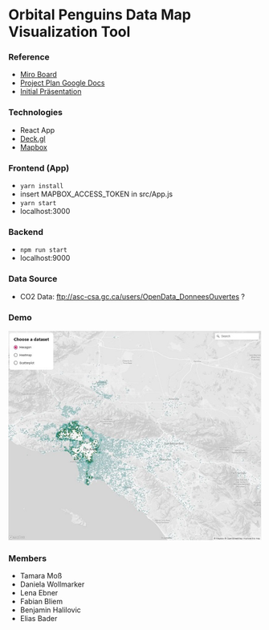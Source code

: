 # Orbital Penguins Data Map Visualization Tool

### Reference

- [Miro Board](https://miro.com/app/board/o9J_lMPHeoo=/)
- [Project Plan Google Docs](https://docs.google.com/document/d/1cfqFDoHBj0jy1ysmjlV7y5nwpOfwz7TCiEJbX7gNZTc/edit)
- [Initial Präsentation](./Home_Planet_at_Your_Fingertips.pdf)

### Technologies

- React App
- [Deck.gl](https://deck.gl/docs/get-started/using-with-react)
- [Mapbox](https://www.mapbox.com/)

### Frontend (App)

- `yarn install`
- insert MAPBOX_ACCESS_TOKEN in src/App.js
- `yarn start`
- localhost:3000

### Backend

- `npm run start`
- localhost:9000

### Data Source

- CO2 Data: ftp://asc-csa.gc.ca/users/OpenData_DonneesOuvertes ?

### Demo

![demo image](./demo.jpg)

### Members

- Tamara Moß
- Daniela Wollmarker
- Lena Ebner
- Fabian Bliem
- Benjamin Halilovic
- Elias Bader

